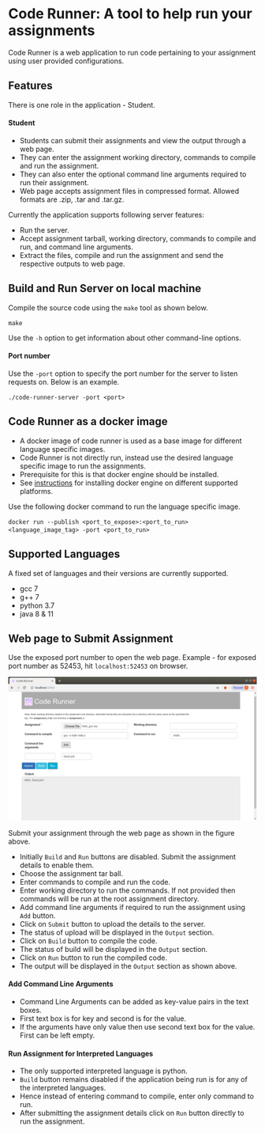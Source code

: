 Code Runner: A tool to help run your assignments
===================================================
Code Runner is a web application to run code pertaining to your assignment using user provided configurations.

## Features
There is one role in the application - Student.
#### Student
- Students can submit their assignments and view the output through a web page.
- They can enter the assignment working directory, commands to compile and run the assignment.
- They can also enter the optional command line arguments required to run their assignment.
- Web page accepts assignment files in compressed format. Allowed formats are .zip, .tar and .tar.gz.
      
Currently the application supports following server features:  
- Run the server.
- Accept assignment tarball, working directory, commands to compile and run, and command line arguments.
- Extract the files, compile and run the assignment and send the respective outputs to web page.

## Build and Run Server on local machine
Compile the source code using the `make` tool as shown below.
```commandline
make
```
Use the `-h` option to get information about other command-line options.

#### Port number
Use the `-port` option to specify the port number for the server to listen requests on. Below is an example.
```commandline
./code-runner-server -port <port>
```

## Code Runner as a docker image
- A docker image of code runner is used as a base image for different language specific images.
- Code Runner is not directly run, instead use the desired language specific image to run the assignments.
- Prerequisite for this is that docker engine should be installed.
- See [instructions](https://docs.docker.com/engine/installation/) for installing docker engine on different supported platforms.

Use the following docker command to run the language specific image.
```commandline
docker run --publish <port_to_expose>:<port_to_run> <language_image_tag> -port <port_to_run>
```

## Supported Languages
A fixed set of languages and their versions are currently supported.
- gcc 7
- g++ 7
- python 3.7
- java 8 & 11

## Web page to Submit Assignment
Use the exposed port number to open the web page. Example - for exposed port number as 52453, hit `localhost:52453` on browser.

![](docs/webPage.png)

Submit your assignment through the web page as shown in the figure above.
- Initially `Build` and `Run` buttons are disabled. Submit the assignment details to enable them.
- Choose the assignment tar ball.
- Enter commands to compile and run the code.
- Enter working directory to run the commands. If not provided then commands will be run at the root assignment directory.
- Add command line arguments if required to run the assignment using `Add` button.
- Click on `Submit` button to upload the details to the server.
- The status of upload will be displayed in the `Output` section.
- Click on `Build` button to compile the code.
- The status of build will be displayed in the `Output` section.
- Click on `Run` button to run the compiled code.
- The output will be displayed in the `Output` section as shown above.

#### Add Command Line Arguments
- Command Line Arguments can be added as key-value pairs in the text boxes.
- First text box is for key and second is for the value. 
- If the arguments have only value then use second text box for the value. First can be left empty.


#### Run Assignment for Interpreted Languages
- The only supported interpreted language is python.
- `Build` button remains disabled if the application being run is for any of the interpreted languages.
- Hence instead of entering command to compile, enter only command to run.
- After submitting the assignment details click on `Run` button directly to run the assignment.